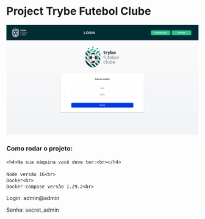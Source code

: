 # Project Trybe Futebol Clube

<img src="/imgs/Tela_Login.png">
    
<strong><h3>Como rodar o projeto:</h3></strong>

    <h4>Na sua máquina você deve ter:<br></h4>

    Node versão 16<br>
    Docker<br>
    Docker-compose versão 1.29.2<br>


<p>Login: admin@admin </p>
<p>Senha: secret_admin </p>
